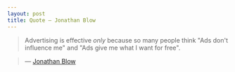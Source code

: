```yaml
---
layout: post
title: Quote — Jonathan Blow
---
```


> Advertising is effective *only* because so many people think "Ads don't influence me" and "Ads give me what I want for free".

> — [Jonathan Blow](https://twitter.com/Jonathan_Blow/status/372077731531350017)
